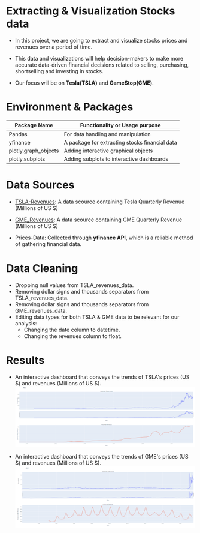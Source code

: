 # Extracting & Visualization Stocks data


- In this project, we are going to extract and visualize stocks prices and revenues over a period of time.

- This data and visualizations will help decision-makers to make more accurate data-driven financial decisions related to selling, purchasing, shortselling and investing in stocks.

- Our focus will be on **Tesla(TSLA)** and **GameStop(GME)**.



# **Environment** & **Packages**


| Package Name | Functionality or Usage purpose |
|---------------|-------------------------------|
| Pandas        | For data handling and manipulation|
| yfinance |  A package for extracting stocks financial data |
| plotly.graph_objects        | Adding interactive graphical objects|
| plotly.subplots  | Adding subplots to interactive dashboards    |



# **Data Sources**

- [TSLA-Revenues](https://www.macrotrends.net/stocks/charts/TSLA/tesla/revenue): A data scource containing Tesla Quarterly Revenue
(Millions of US $)

- [GME_Revenues](https://www.macrotrends.net/stocks/charts/GME/gamestop/revenue): A data scource containing GME Quarterly Revenue
(Millions of US $)

- Prices-Data: Collected through **yfinance API**, which is a reliable method of gathering financial data.



# **Data Cleaning**

- Dropping null values from TSLA_revenues_data.
- Removing dollar signs and thousands separators from TSLA_revenues_data. 
- Removing dollar signs and thousands separators from GME_revenues_data.
- Editing data types for both TSLA & GME data to be relevant for our analysis:
  - Changing the date column to datetime.
  - Changing the revenues column to float. 


# **Results**


- An interactive dashboard that conveys the trends of TSLA's prices (US $) and revenues (Millions of US $).
![TSLA](https://github.com/Ayman947/Analyzing-Stocks-TSLA-GME/blob/main/TSLA_Plotly.PNG)




- An interactive dashboard that conveys the trends of GME's prices (US $) and revenues (Millions of US $).
![GME](https://github.com/Ayman947/Analyzing-Stocks-TSLA-GME/blob/main/GME_Plotly.PNG)

